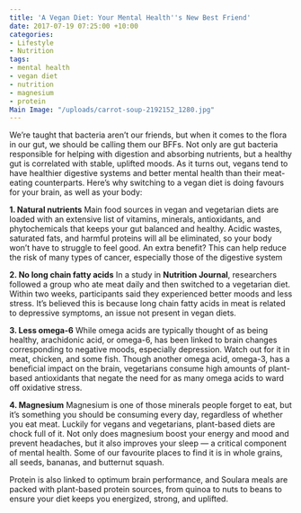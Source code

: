 ```yaml
---
title: 'A Vegan Diet: Your Mental Health''s New Best Friend'
date: 2017-07-19 07:25:00 +10:00
categories:
- Lifestyle
- Nutrition
tags:
- mental health
- vegan diet
- nutrition
- magnesium
- protein
Main Image: "/uploads/carrot-soup-2192152_1280.jpg"
---
```


We’re taught that bacteria aren’t our friends, but when it comes to the flora in our gut, we should be calling them our BFFs. Not only are gut bacteria responsible for helping with digestion and absorbing nutrients, but a healthy gut is correlated with stable, uplifted moods. As it turns out, vegans tend to have healthier digestive systems and better mental health than their meat-eating counterparts. Here’s why switching to a vegan diet is doing favours for your brain, as well as your body:

**1. Natural nutrients**
Main food sources in vegan and vegetarian diets are loaded with an extensive list of vitamins, minerals, antioxidants, and phytochemicals that keeps your gut balanced and healthy. Acidic wastes, saturated fats, and harmful proteins will all be eliminated, so your body won’t have to struggle to feel good. An extra benefit? This can help reduce the risk of many types of cancer, especially those of the digestive system

**2. No long chain fatty acids**
In a study in **Nutrition Journal**, researchers followed a group who ate meat daily and then switched to a vegetarian diet. Within two weeks, participants said they experienced better moods and less stress. It’s believed this is because long chain fatty acids in meat is related to depressive symptoms, an issue not present in vegan diets.

**3. Less omega-6**
While omega acids are typically thought of as being healthy, arachidonic acid, or omega-6, has been linked to brain changes corresponding to negative moods, especially depression. Watch out for it in meat, chicken, and some fish. Though another omega acid, omega-3, has a beneficial impact on the brain, vegetarians consume high amounts of plant-based antioxidants that negate the need for as many omega acids to ward off oxidative stress.

**4. Magnesium**
Magnesium is one of those minerals people forget to eat, but it’s something you should be consuming every day, regardless of whether you eat meat. Luckily for vegans and vegetarians, plant-based diets are chock full of it. Not only does magnesium boost your energy and mood and prevent headaches, but it also improves your sleep — a critical component of mental health. Some of our favourite places to find it is in whole grains, all seeds, bananas, and butternut squash. 

Protein is also linked to optimum brain performance, and Soulara meals are packed with plant-based protein sources, from quinoa to nuts to beans to ensure your diet keeps you energized, strong, and uplifted.  
